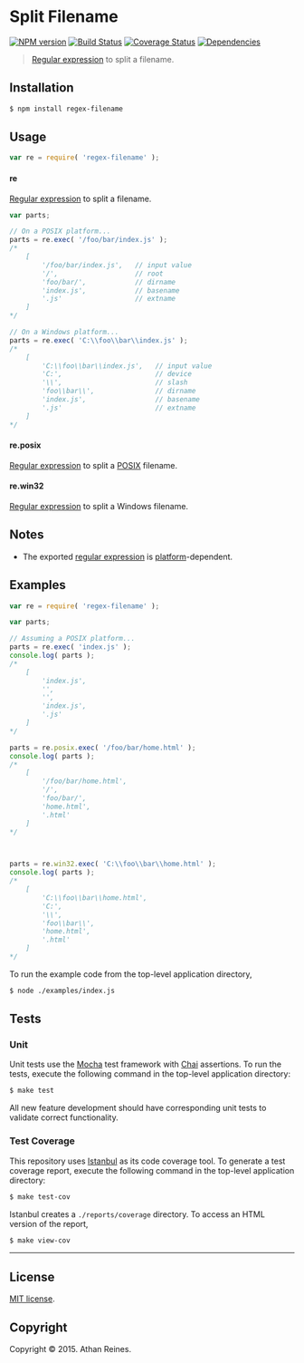 Split Filename
===
[![NPM version][npm-image]][npm-url] [![Build Status][travis-image]][travis-url] [![Coverage Status][codecov-image]][codecov-url] [![Dependencies][dependencies-image]][dependencies-url]

> [Regular expression](https://developer.mozilla.org/en-US/docs/Web/JavaScript/Guide/Regular_Expressions) to split a filename.


## Installation

``` bash
$ npm install regex-filename
```


## Usage

``` javascript
var re = require( 'regex-filename' );
```

#### re

[Regular expression](https://developer.mozilla.org/en-US/docs/Web/JavaScript/Guide/Regular_Expressions) to split a filename.

``` javascript
var parts;

// On a POSIX platform...
parts = re.exec( '/foo/bar/index.js' );
/*
	[
		'/foo/bar/index.js',   // input value
		'/',                   // root
		'foo/bar/',            // dirname
		'index.js',            // basename
		'.js'                  // extname
	]
*/

// On a Windows platform...
parts = re.exec( 'C:\\foo\\bar\\index.js' );
/*
	[
		'C:\\foo\\bar\\index.js',   // input value
		'C:',                       // device
		'\\',                       // slash
		'foo\\bar\\',               // dirname
		'index.js',                 // basename
		'.js'                       // extname
	]
*/
```


#### re.posix

[Regular expression](https://github.com/kgryte/regex-filename-posix) to split a [POSIX](https://en.wikipedia.org/wiki/POSIX) filename.


#### re.win32

[Regular expression](https://github.com/kgryte/regex-filename-windows) to split a Windows filename.


## Notes

*	 The exported [regular expression](https://developer.mozilla.org/en-US/docs/Web/JavaScript/Guide/Regular_Expressions) is [platform](https://github.com/kgryte/node-check-if-windows)-dependent.



## Examples

``` javascript
var re = require( 'regex-filename' );

var parts;

// Assuming a POSIX platform...
parts = re.exec( 'index.js' );
console.log( parts );
/*
	[
		'index.js',
		'',
		'',
		'index.js',
		'.js'
	]
*/

parts = re.posix.exec( '/foo/bar/home.html' );
console.log( parts );
/*
	[
		'/foo/bar/home.html',
		'/',
		'foo/bar/',
		'home.html',
		'.html'
	]
*/



parts = re.win32.exec( 'C:\\foo\\bar\\home.html' );
console.log( parts );
/*
	[
		'C:\\foo\\bar\\home.html',
		'C:',
		'\\',
		'foo\\bar\\',
		'home.html',
		'.html'
	]
*/

```

To run the example code from the top-level application directory,

``` bash
$ node ./examples/index.js
```


## Tests

### Unit

Unit tests use the [Mocha](http://mochajs.org/) test framework with [Chai](http://chaijs.com) assertions. To run the tests, execute the following command in the top-level application directory:

``` bash
$ make test
```

All new feature development should have corresponding unit tests to validate correct functionality.


### Test Coverage

This repository uses [Istanbul](https://github.com/gotwarlost/istanbul) as its code coverage tool. To generate a test coverage report, execute the following command in the top-level application directory:

``` bash
$ make test-cov
```

Istanbul creates a `./reports/coverage` directory. To access an HTML version of the report,

``` bash
$ make view-cov
```


---
## License

[MIT license](http://opensource.org/licenses/MIT).


## Copyright

Copyright &copy; 2015. Athan Reines.


[npm-image]: http://img.shields.io/npm/v/regex-filename.svg
[npm-url]: https://npmjs.org/package/regex-filename

[travis-image]: http://img.shields.io/travis/kgryte/regex-filename/master.svg
[travis-url]: https://travis-ci.org/kgryte/regex-filename

[codecov-image]: https://img.shields.io/codecov/c/github/kgryte/regex-filename/master.svg
[codecov-url]: https://codecov.io/github/kgryte/regex-filename?branch=master

[dependencies-image]: http://img.shields.io/david/kgryte/regex-filename.svg
[dependencies-url]: https://david-dm.org/kgryte/regex-filename

[dev-dependencies-image]: http://img.shields.io/david/dev/kgryte/regex-filename.svg
[dev-dependencies-url]: https://david-dm.org/dev/kgryte/regex-filename

[github-issues-image]: http://img.shields.io/github/issues/kgryte/regex-filename.svg
[github-issues-url]: https://github.com/kgryte/regex-filename/issues
